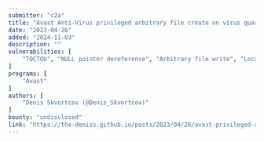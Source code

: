```yaml
---
submitter: "c2a"
title: "Avast Anti-Virus privileged arbitrary file create on virus quarantine (CVE-2023-1585 and CVE-2023-1587)"
date: "2023-04-26"
added: "2024-11-03"
description: ""
vulnerabilities: [
    "TOCTOU", "NULL pointer dereference", "Arbitrary file write", "Local Privilege Escalation"
]
programs: [
    "Avast"
]
authors: [
    "Denis Skvortcov (@Denis_Skvortcov)"
]
bounty: "undisclosed"
link: "https://the-deniss.github.io/posts/2023/04/26/avast-privileged-arbitrary-file-create-on-quarantine.html"
---
```




